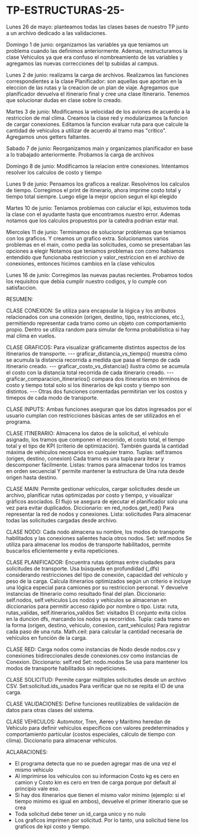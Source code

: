 # TP-ESTRUCTURAS-25-

Lunes 26 de mayo: planteamos todas las clases bases de nuestro TP junto a un archivo dedicado a las validaciones.


Domingo 1 de junio: organizamos las variables ya que teniamos un problema cuando las definimos anteriormente. 
    Ademas, restructuramos la clase Vehiculos ya que era confuso el nombreamiento de las variables y agregamos las nuevas correcciones del tp subidas al campus.


Lunes 2 de junio: realizams la carga de archivos.
    Realizamos las funciones correspondientes a la clase Planificador: son aquellas que aportan en la eleccion de las rutas y la creacion de un plan de viaje.
    Agregamos que planificador devuelva el itinerario final y cree una clase Itinerario.
    Tenemos que solucionar dudas en clase sobre lo creado.

Martes 3 de junio: 
    Modificamos la velocidad de los aviones de acuerdo a la restriccion de mal clima.
    Creamos la clase red y modularizamos la funcion de cargar conexiones.
    Editamos la funcion evaluar ruta para que calcule la cantidad de vehiculos a utilizar de acuerdo al tramo mas "critico".
    Agregamos unos getters faltantes.

Sabado 7 de junio: 
    Reorganizamos main y organizamos planificador en base a lo trabajado anteriormente. 
    Probamos la carga de archivos

Domingo 8 de junio:
    Modificamos la relacion entre conexiones.
    Intentamos resolver los calculos de costo y tiempo

Lunes 9 de junio:
    Pensamos los graficos a realizar.
    Resolvimos los calculos de tiempo.
    Corregimos el print de itinerario, ahora imprime costo total y tiempo total siempre. Luego elige la mejor opcion segun el kpi elegido

Martes 10 de junio: 
    Teniamos problemas con caluclar el kpi, estuvimos toda la clase con el ayudante hasta que encontramos nuestro error. 
    Ademas notamos que los calculos propuestos por la catedra podrian estar mal.

Miercoles 11 de junio:
    Terminamos de solucionar problemas que teniamos con los graficos. Y creamos un grafico extra.
    Solucionamos varios problemas en el main, como pedia las solicitudes, como se presentaban las opciones a elegir
    Notamos que teniamos problemas con como habiamos entendido que funcionaba restriccion y valor_restriccion en el archivo de conexiones, entonces hicimos cambios en la clase vehiculos

Lunes 16 de junio:
    Corregimos las nuevas pautas recientes.
    Probamos todos los requisitos que debia cumplir nuestro codigos, y lo cumple con satisfaccion.



RESUMEN:

CLASE CONEXION: Se utiliza para encapsular la lógica y los atributos relacionados con una conexión (origen, destino, tipo, restricciones, etc.), permitiendo representar cada tramo como un objeto con comportamiento propio.
Dentro se utiliza random para simular de forma probabilística si hay mal clima en vuelos.

CLASE GRAFICOS: Para visualizar gráficamente distintos aspectos de los itinerarios de transporte. 
---  graficar_distancia_vs_tiempo() muestra cómo se acumula la distancia recorrida a medida que pasa el tiempo de cada itinerario creado. 
---  graficar_costo_vs_distancia() ilustra cómo se acumula el costo con la distancia total recorrida de cada itinerario creado. 
---  graficar_comparacion_itinerarios() compara dos itinerarios en términos de costo y tiempo total solo si los itinerarios de kpi costo y tiempo son distintos. 
--- Otras dos funciones comentadas permitirian ver los costos y timepos de cada modo de transporte.

CLASE INPUTS: Ambas funciones aseguran que los datos ingresados por el usuario cumplan con restricciones básicas antes de ser utilizados en el programa. 

CLASE ITINERARIO: Almacena los datos de la solicitud, el vehículo asignado, los tramos que componen el recorrido, el costo total, el tiempo total y el tipo de KPI (criterio de optimización). También guarda la cantidad máxima de vehículos necesarios en cualquier tramo.
Tuplas: self.tramos (origen, destino, conexion)
Cada tramo es una tupla para iterar y descomponer fácilmente.
Listas: tramos
para almacenar todos los tramos en orden secuencial Y permite mantener la estructura de Una ruta desde origen hasta destino.

CLASE MAIN: Permite gestionar vehículos, cargar solicitudes desde un archivo, planificar rutas optimizadas por costo y tiempo, y visualizar gráficos asociados. El flujo se asegura de ejecutar el planificador solo una vez para evitar duplicados.
Diccionario: en red_nodos.get_red()
Para representar la red de nodos y conexiones. 
Lista: solicitudes
Para almacenar todas las solicitudes cargadas desde archivo.

CLASE NODO: Cada nodo almacena su nombre, los modos de transporte habilitados y las conexiones salientes hacia otros nodos. 
Set: self.modos
Se utiliza para almacenar los modos de transporte habilitados, permite buscarlos eficientemente y evita repeticiones.

CLASE PLANIFICADOR: Encuentra rutas óptimas entre ciudades para solicitudes de transporte. Usa búsqueda en profundidad (_dfs) considerando restricciones del tipo de conexión, capacidad del vehículo y peso de la carga. Calcula itinerarios optimizados según un criterio e incluye una lógica especial para camiones por su restriccion personal. Y devuelve instancias de Itinerario como resultado final del plan.
Diccionario: self.nodos, self.vehiculos
Los nodos y vehículos se almacenan en diccionarios para permitir acceso rápido por nombre o tipo.
Lista: ruta, rutas_validas, self.itinerarios_validos
Set: visitados
El conjunto evita ciclos en la duncion dfs, marcando los nodos ya recorridos.
Tupla: cada tramo en la forma (origen, destino, vehiculo, conexion, cant_vehiculos)
Para registrar cada paso de una ruta.
Math.ceil: para calcular la cantidad necesaria de vehículos en función de la carga.

CLASE RED: Carga nodos como instancias de Nodo desde nodos.csv y conexiones bidireccionales desde conexiones.csv como instancias de Conexion.
Diccionario: self.red
Set: nodo.modos
Se usa para mantener los modos de transporte habilitados sin repeticiones.

CLASE SOLICITUD: Permite cargar múltiples solicitudes desde un archivo CSV.
Set:solicitud.ids_usados
Para verificar que no se repita el ID de una carga.

CLASE VALIDACIONES: Define funciones reutilizables de validación de datos para otras clases del sistema.

CLASE VEHICULOS: Automotor, Tren, Aereo y Maritimo heredan de Vehiculo para definir vehículos específicos con valores predeterminados y comportamiento particular (costos especiales, cálculo de tiempo con clima).
Diccionario para almacenar vehiculos.



ACLARACIONES:
- El programa detecta que no se pueden agregar mas de una vez el mismo vehiculo
- Al imprimirse los vehiculos con su informacion Costo kg es cero en camion y Costo km es cero en tren de carga porque por default al principio vale eso. 
- Si hay dos itinerarios que tienen el mismo valor minimo (ejemplo: si el tiempo minimo es igual en ambos), devuelve el primer itinerario que se crea
- Toda solicitud debe tener un id_carga unico y no nulo
- Los graficos imprimen por solicitud. Por lo tanto, una solicitud tiene los graficos de kpi costo y tiempo.

    

